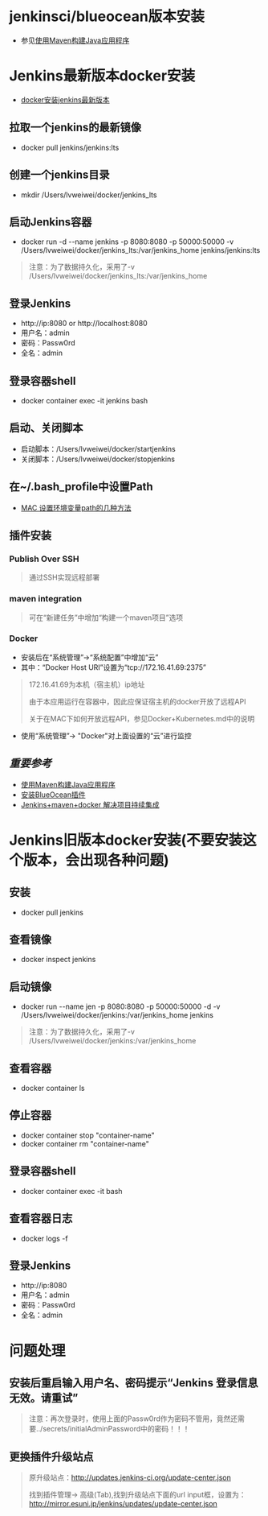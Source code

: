 # jenkinsci/blueocean版本安装
+ 参见[使用Maven构建Java应用程序](https://jenkins.io/zh/doc/tutorials/build-a-java-app-with-maven/)

# Jenkins最新版本docker安装
+ [docker安装jenkins最新版本](https://www.cnblogs.com/mrhugui/p/11732397.html)

## 拉取一个jenkins的最新镜像
+ docker pull jenkins/jenkins:lts

## 创建一个jenkins目录
+ mkdir /Users/lvweiwei/docker/jenkins_lts

## 启动Jenkins容器
+ docker run -d  --name jenkins -p 8080:8080 -p 50000:50000 -v /Users/lvweiwei/docker/jenkins_lts:/var/jenkins_home jenkins/jenkins:lts

> 注意：为了数据持久化，采用了-v /Users/lvweiwei/docker/jenkins_lts:/var/jenkins_home
> 
## 登录Jenkins
+ http://ip:8080 or http://localhost:8080
+ 用户名：admin
+ 密码：Passw0rd
+ 全名：admin

## 登录容器shell
+ docker container exec -it jenkins bash

## 启动、关闭脚本
+ 启动脚本：/Users/lvweiwei/docker/startjenkins
+ 关闭脚本：/Users/lvweiwei/docker/stopjenkins

## 在~/.bash_profile中设置Path
+ [MAC 设置环境变量path的几种方法](https://www.jianshu.com/p/2d7a2c705b4a)

## 插件安装
### Publish Over SSH

> 通过SSH实现远程部署

### maven integration

> 可在“新建任务”中增加“构建一个maven项目”选项

### Docker

+ 安装后在“系统管理”->“系统配置”中增加“云”
+ 其中：“Docker Host URI”设置为“tcp://172.16.41.69:2375”

> 172.16.41.69为本机（宿主机）ip地址
> 
> 由于本应用运行在容器中，因此应保证宿主机的docker开放了远程API
> 
> 关于在MAC下如何开放远程API，参见Docker+Kubernetes.md中的说明
> 

+ 使用“系统管理”-> "Docker"对上面设置的“云”进行监控

## *重要参考*
+ [使用Maven构建Java应用程序](https://jenkins.io/zh/doc/tutorials/build-a-java-app-with-maven/)
+ [安装BlueOcean插件](https://www.jianshu.com/p/199e4e6b420d)
+ [Jenkins+maven+docker 解决项目持续集成](https://www.jianshu.com/p/7883c251eb09)

# Jenkins旧版本docker安装(不要安装这个版本，会出现各种问题)
## 安装
+ docker pull jenkins

## 查看镜像
+ docker inspect jenkins

## 启动镜像
+ docker run --name jen -p 8080:8080 -p 50000:50000 -d -v /Users/lvweiwei/docker/jenkins:/var/jenkins_home jenkins

> 注意：为了数据持久化，采用了-v /Users/lvweiwei/docker/jenkins:/var/jenkins_home
> 

## 查看容器
+ docker container ls

## 停止容器
+ docker container stop "container-name"
+ docker container rm "container-name"

## 登录容器shell
+ docker container exec -it <container-name or container-id> bash

## 查看容器日志
+ docker logs -f <container-name or container-id>

## 登录Jenkins
+ http://ip:8080
+ 用户名：admin
+ 密码：Passw0rd
+ 全名：admin

# 问题处理
## 安装后重启输入用户名、密码提示“Jenkins 登录信息无效。请重试”
> 注意：再次登录时，使用上面的Passw0rd作为密码不管用，竟然还需要../secrets/initialAdminPassword中的密码！！！

## 更换插件升级站点
> 原升级站点：http://updates.jenkins-ci.org/update-center.json
> 
> 找到插件管理-> 高级(Tab),找到升级站点下面的url input框，设置为：http://mirror.esuni.jp/jenkins/updates/update-center.json


